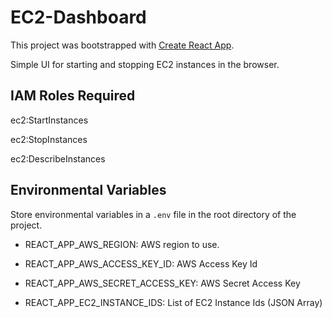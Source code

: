 # EC2-Dashboard

This project was bootstrapped with [Create React App](https://github.com/facebook/create-react-app).

Simple UI for starting and stopping EC2 instances in the browser.

## IAM Roles Required

ec2:StartInstances

ec2:StopInstances

ec2:DescribeInstances

## Environmental Variables

Store environmental variables in a `.env` file in the root directory of the project.

- REACT_APP_AWS_REGION: AWS region to use.

- REACT_APP_AWS_ACCESS_KEY_ID: AWS Access Key Id

- REACT_APP_AWS_SECRET_ACCESS_KEY: AWS Secret Access Key

- REACT_APP_EC2_INSTANCE_IDS: List of EC2 Instance Ids (JSON Array)
